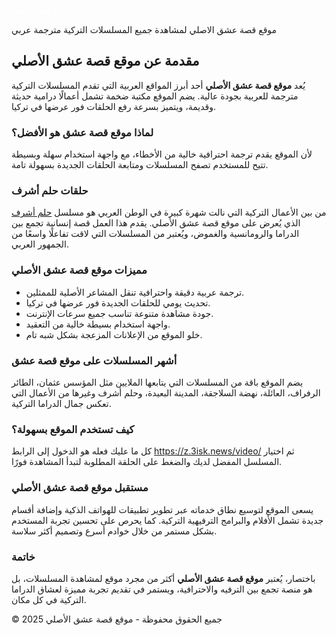 <a href="https://z.3isk.news/video/" style="color:#fff;text-decoration:none;">موقع قصه عشق</a>

موقع قصة عشق الاصلي لمشاهدة جميع المسلسلات التركية مترجمة عربي

<div class="container">
  <h2>مقدمة عن موقع قصة عشق الأصلي</h2>
  <p>يُعد <strong>موقع قصة عشق الأصلي</strong> أحد أبرز المواقع العربية التي تقدم المسلسلات التركية مترجمة للعربية بجودة عالية. يضم الموقع مكتبة ضخمة تشمل أعمالًا درامية حديثة وقديمة، ويتميز بسرعة رفع الحلقات فور عرضها في تركيا.</p>

  <h3>لماذا موقع قصة عشق هو الأفضل؟</h3>
  <p>لأن الموقع يقدم ترجمة احترافية خالية من الأخطاء، مع واجهة استخدام سهلة وبسيطة تتيح للمستخدم تصفح المسلسلات ومتابعة الحلقات الجديدة بسهولة تامة.</p>

  <h3>حلقات حلم أشرف</h3>
  <p>من بين الأعمال التركية التي نالت شهرة كبيرة في الوطن العربي هو مسلسل <a href="https://z.3isk.news/series/3isk-se-esref-ruya-watch/" target="_blank" title="مشاهدة مسلسل حلم أشرف">حلم أشرف</a> الذي يُعرض على موقع قصة عشق الأصلي. يقدم هذا العمل قصة إنسانية تجمع بين الدراما والرومانسية والغموض، ويُعتبر من المسلسلات التي لاقت تفاعلًا واسعًا من الجمهور العربي.</p>

  <h3>مميزات موقع قصة عشق الأصلي</h3>
  <ul>
    <li>ترجمة عربية دقيقة واحترافية تنقل المشاعر الأصلية للممثلين.</li>
    <li>تحديث يومي للحلقات الجديدة فور عرضها في تركيا.</li>
    <li>جودة مشاهدة متنوعة تناسب جميع سرعات الإنترنت.</li>
    <li>واجهة استخدام بسيطة خالية من التعقيد.</li>
    <li>خلو الموقع من الإعلانات المزعجة بشكل شبه تام.</li>
  </ul>

  <h3>أشهر المسلسلات على موقع قصة عشق</h3>
  <p>يضم الموقع باقة من المسلسلات التي يتابعها الملايين مثل المؤسس عثمان، الطائر الرفراف، العائلة، نهضة السلاجقة، المدينة البعيدة، وحلم أشرف وغيرها من الأعمال التي تعكس جمال الدراما التركية.</p>

  <h3>كيف تستخدم الموقع بسهولة؟</h3>
  <p>كل ما عليك فعله هو الدخول إلى الرابط <a href="https://z.3isk.news/video/" target="_blank">https://z.3isk.news/video/</a> ثم اختيار المسلسل المفضل لديك والضغط على الحلقة المطلوبة لتبدأ المشاهدة فورًا.</p>

  <h3>مستقبل موقع قصة عشق الأصلي</h3>
  <p>يسعى الموقع لتوسيع نطاق خدماته عبر تطوير تطبيقات للهواتف الذكية وإضافة أقسام جديدة تشمل الأفلام والبرامج الترفيهية التركية. كما يحرص على تحسين تجربة المستخدم بشكل مستمر من خلال خوادم أسرع وتصميم أكثر سلاسة.</p>

  <h3>خاتمة</h3>
  <p>باختصار، يُعتبر <strong>موقع قصة عشق الأصلي</strong> أكثر من مجرد موقع لمشاهدة المسلسلات، بل هو منصة تجمع بين الترفيه والاحترافية، ويستمر في تقديم تجربة مميزة لعشاق الدراما التركية في كل مكان.</p>
</div>

<footer>
  <p>© 2025 جميع الحقوق محفوظة - موقع قصة عشق الأصلي</p>
</footer>
</body>
</html>
